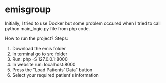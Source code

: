 # emisgroup

Initially, I tried to use Docker but some problem occured when I tried to call python main_logic.py file from php code.

How to run the project?
Steps:
  1. Download the emis folder
  2. In terminal go to src folder
  3. Run: php -S 127.0.0.1:8000
  4. In website run: localhost:8000
  5. Press the "Load Patients' Data" button
  6. Select your required patient's information

